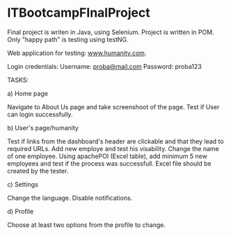 # ITBootcampFInalProject

Final project is writen in Java, using Selenium. Project is written in POM. Only "happy path" is testing using testNG.

Web application for testing: www.humanity.com.

Login credentials: 
Username: proba@mail.com
Password: proba123

TASKS:

a) Home page

Navigate to About Us page and take screenshoot of the page.
Test if User can login successfully.

b) User's page/humanity

Test if links from the dashboard's header are clickable and that they lead to required URLs.
Add new employe and test his visability.
Change the name of one employee.
Using apachePOI (Excel table), add minimum 5 new employees and test if the process was successfull. Excel file should be created by the tester.

c) Settings

Change the language.
Disable notifications.

d) Profile

Choose at least two options from the profile to change.
